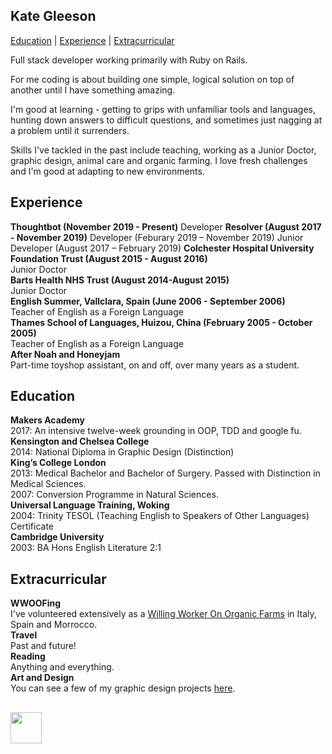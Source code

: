 ## Kate Gleeson

<a href='https://github.com/allbecauseyoutoldmeso/CV#education'>Education</a> | <a href='https://github.com/allbecauseyoutoldmeso/CV#experience'>Experience</a> | <a href='https://github.com/allbecauseyoutoldmeso/CV#extracurricular'>Extracurricular</a>

Full stack developer working primarily with Ruby on Rails.

For me coding is about building one simple, logical solution on top of another until I have something amazing.

I'm good at learning - getting to grips with unfamiliar tools and languages, hunting down answers to difficult questions, and sometimes just nagging at a problem until it surrenders.   

Skills I've tackled in the past include teaching, working as a Junior Doctor, graphic design, animal care and organic farming.  I love fresh challenges and I'm good at adapting to new environments.  

<a id='experience'></a>
## Experience

**Thoughtbot (November 2019 - Present)**
Developer
**Resolver (August 2017 - November 2019)**
Developer (Feburary 2019 – November 2019)
Junior Developer (August 2017 – February 2019)
**Colchester Hospital University Foundation Trust (August 2015 - August 2016)**            
Junior Doctor         
**Barts Health NHS Trust (August 2014-August 2015)**            
Junior Doctor        
**English Summer, Vallclara, Spain (June 2006 - September 2006)**           
Teacher of English as a Foreign Language          
**Thames School of Languages, Huizou, China (February 2005 - October 2005)**         
Teacher of English as a Foreign Language             
**After Noah and Honeyjam**        
Part-time toyshop assistant, on and off, over many years as a student. 

<a id='education'></a>
## Education

**Makers Academy**      
2017:  An intensive twelve-week grounding in OOP, TDD and google fu.        
**Kensington and Chelsea College**       
2014:  National Diploma in Graphic Design (Distinction)        
**King’s College London**        
2013:  Medical Bachelor and Bachelor of Surgery.  Passed with Distinction in Medical Sciences.         
2007:  Conversion Programme in Natural Sciences.      
**Universal Language Training, Woking**       
2004:  Trinity TESOL (Teaching English to Speakers of Other Languages) Certificate       
**Cambridge University**        
2003:  BA Hons English Literature 2:1    

<a id='extracurricular'></a>
## Extracurricular

**WWOOFing**   
I've volunteered extensively as a <a href="http://wwoof.net">Willing Worker On Organic Farms</a> in Italy, Spain and Morrocco.    
**Travel**  
Past and future!   
**Reading**   
Anything and everything.  
**Art and Design**   
You can see a few of my graphic design projects <a href="https://www.behance.net/ALLBECAUSEa6c2">here</a>.

##

<a href='https://www.linkedin.com/in/kate-gleeson-957059145'><img width='50px' height='50px' src='https://user-images.githubusercontent.com/25392162/26982535-a0aa6d68-4d30-11e7-864f-06648cdea28e.png'></a>
